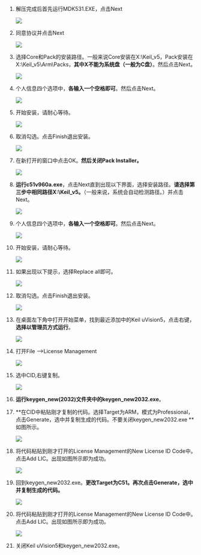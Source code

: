  1. 解压完成后首先运行MDK531.EXE，点击Next

    ![](https://raw.githubusercontent.com/BenjiaH/cloudimg/master/data/20200830201505.png)

2. 同意协议并点击Next

    ![](https://raw.githubusercontent.com/BenjiaH/cloudimg/master/data/20200830201624.png)

3. 选择Core和Pack的安装路径。一般来说Core安装在X:\Keil_v5，Pack安装在X:\Keil_v5\Arm\Packs，**其中X不能为系统盘（一般为C盘）**。然后点击Next。

    ![](https://raw.githubusercontent.com/BenjiaH/cloudimg/master/data/20200830202012.png)

4. 个人信息四个选项中，**各输入一个空格即可**。然后点击Next。

    ![](https://raw.githubusercontent.com/BenjiaH/cloudimg/master/data/20200830202320.png)

5. 开始安装，请耐心等待。

    ![](https://raw.githubusercontent.com/BenjiaH/cloudimg/master/data/20200830202419.png)
	
6. 取消勾选。点击Finish退出安装。

    ![](https://raw.githubusercontent.com/BenjiaH/cloudimg/master/data/20200830202608.png)
	
 7. 在新打开的窗口中点击OK。**然后关闭Pack Installer。**

    ![](https://raw.githubusercontent.com/BenjiaH/cloudimg/master/data/20200830203041.png)

 8. **运行c51v960a.exe**，点击Next直到出现以下界面，选择安装路径。**请选择第三步中相同路径X:\Keil_v5。**（一般来说，系统会自动检测路径。）并点击Next。

    ![](https://raw.githubusercontent.com/BenjiaH/cloudimg/master/data/20200830203457.png)

 9. 个人信息四个选项中，**各输入一个空格即可**。然后点击Next。

    ![](https://raw.githubusercontent.com/BenjiaH/cloudimg/master/data/20200830203837.png)

 10. 开始安装，请耐心等待。

     ![](https://raw.githubusercontent.com/BenjiaH/cloudimg/master/data/20200830203818.png)

 11. 如果出现以下提示，选择Replace all即可。

     ![](https://raw.githubusercontent.com/BenjiaH/cloudimg/master/data/20200830204037.png)

 12. 取消勾选。点击Finish退出安装。

     ![](https://raw.githubusercontent.com/BenjiaH/cloudimg/master/data/20200830204226.png)

 13. 在桌面左下角中打开开始菜单，找到最近添加中的Keil uVision5，点击右键，**选择以管理员方式运行**。

     ![](https://raw.githubusercontent.com/BenjiaH/cloudimg/master/data/20200830204507.png)

 14. 打开File -->License Management

     ![](https://raw.githubusercontent.com/BenjiaH/cloudimg/master/data/20200830205146.png)

 15. 选中CID,右键复制。

     ![](https://raw.githubusercontent.com/BenjiaH/cloudimg/master/data/20200830205307.png)

 16. **运行keygen_new(2032)文件夹中的keygen_new2032.exe**。

 17. **在CID中粘贴刚才复制的代码。选择Target为ARM，模式为Professional，点击Generate，选中并复制生成的代码。不要关闭keygen_new2032.exe **如图所示。

     ![](https://raw.githubusercontent.com/BenjiaH/cloudimg/master/data/2020-08-30_19-28.png)

 18. 将代码粘贴到刚才打开的License Management的New License ID Code中。点击Add LIC。出现如图所示即为成功。

     ![](https://raw.githubusercontent.com/BenjiaH/cloudimg/master/data/20200830210054.png)

 19. 回到keygen_new2032.exe。**更改Target为C51。再次点击Generate，选中并复制生成的代码。**

     ![](https://raw.githubusercontent.com/BenjiaH/cloudimg/master/data/20200830210330.png)

 20. 将代码粘贴到刚才打开的License Management的New License ID Code中。点击Add LIC。出现如图所示即为成功。

     ![](https://raw.githubusercontent.com/BenjiaH/cloudimg/master/data/20200830210417.png)

 21. 关闭Keil uVision5和keygen_new2032.exe。

